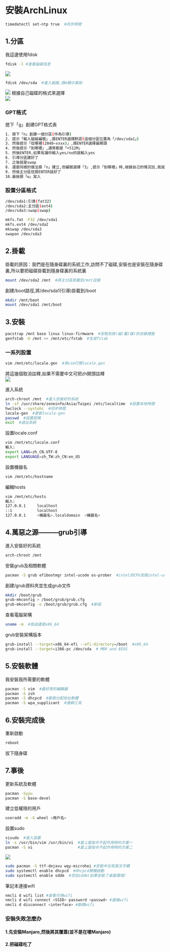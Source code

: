 # 安裝ArchLinux
```bash
timedatectl set-ntp true  #同步時間
```
## 1.分區
我這邊使用fdisk
```bash
fdisk -l #查看磁碟信息
```
![](https://github.com/XxiaozhaiX/images/blob/main/fdisk/main.jpg)
```bash
fdisk /dev/sda  #進入磁碟,摁m顯示幫助
```
![](https://github.com/XxiaozhaiX/images/blob/main/fdisk/fdiskdev.png)
根據自己磁碟的格式來選擇  
![](https://github.com/XxiaozhaiX/images/blob/main/fdisk/n.png)
### GPT格式
摁下「g」創建GPT格式表
```bash 
1. 摁下「n」創建一個分區(作為引導)
2. 提示「輸入磁碟編號」,摁ENTER選擇默認(這個分區位置為「/dev/sda1」)
3. 然後提示「從哪裡(2048~xxxx)」,摁ENTER選擇最開頭
4. 然後提示「到哪裡」,通常都是「+512M」
5. 然後ENTER,如果有讓你輸入yes/no的就輸入yes
6. 引導分區建好了
7. 之後就是swap
8. 還是同樣的做法摁「n」建立,但編號選擇「3」,提示「到哪裡」時,根據自己的情況加,我就輸入我的記憶體大小「+8G」
9. 然後主分區狂摁ENTER就好了
10.最後摁「w」寫入
```
### 設置分區格式
```bash
/dev/sda1:引導(fat32)
/dev/sda2:主分區(ext4)
/dev/sda3:swap(swap)
```
```bash
mkfs.fat -F32 /dev/sda1
mkfs.ext4 /dev/sda2
mkswap /dev/sda3
swapon /dev/sda3
```
## 2.掛載
掛載的原因：我們是在隨身碟裏的系統工作,訪問不了磁碟,安裝也是安裝在隨身碟裏,所以要把磁碟掛載到隨身碟裏的系統裏
```bash
mount /dev/sda2 /mnt  #將主分區掛載到/mnt目錄
```
創建/boot路徑,將/dev/sda1(引導)掛載到/boot
```bash
mkdir /mnt/boot
mount /dev/sda1 /mnt/boot
```
##  3.安裝
```bash
pacstrap /mnt base linux linux-firmware  #安裝到掛(磁)載(碟)的目錄裡面
genfstab -U /mnt >> /mnt/etc/fstab  #生成fstab
```
### 一系列設置
```bash
vim /mnt/etc/locale.gen  #用vim打開locale.gen
```
將這幾個取消註釋,如果不需要中文可把zh開頭註釋  
![](https://github.com/XxiaozhaiX/images/blob/main/fdisk/locale.gen.png)  
  
進入系統    
```bash
arch-chroot /mnt  #進入安裝好的系統
ln -sf /usr/share/zoneinfo/Asia/Taipei /etc/localtime  #設置本地時間
hwclock --systohc  #同步時間
locale-gen  #更新locale-gen
passwd  #設置密碼
exit  #退出系統
```
設置locale.conf   
```bash
vim /mnt/etc/locale.conf
輸入:
export LANG=zh_CN.UTF-8
export LANGUAGE=zh_TW:zh_CN:en_US
```
設置機器名
```bash
vim /mnt/etc/hostname
```
編輯hosts
```bash
vim /mnt/etc/hosts
輸入:
127.0.0.1     localhost
::1           localhost
127.0.0.1     <機器名>.localdomain  <機器名>
```
## 4.萬惡之源———grub引導
進入安裝好的系統  
```bash
arch-chroot /mnt
```
安裝grub及相關軟體 
```bash
pacman -S grub efibootmgr intel-ucode os-prober  #intel的CPU安裝intel-ucode   amd的CPU安裝amd-ucode
```
創建/grub資料夾並生成grub文件 
```bash
mkdir /boot/grub
grub-mkconfig > /boot/grub/grub.cfg
grub-mkconfig -o /boot/grub/grub.cfg  #新版
```
查看電腦架構  
```bash
uname -m  #我這邊是x86_64
```
grub安裝架構版本
```bash
grub-install --target=x86_64-efi --efi-directory=/boot  #x86_64
grub-install --target=i386-pc /dev/sda  # MBR and BIOS
```
## 5.安裝軟體
我安裝我所需要的軟體
```bash
pacman -S vim  #最好用的編輯器
pacman -S zsh
pacman -S dhcpcd  #動態分配地址軟體
pacman -S wpa_supplicant  #連網工具
```
## 6.安裝完成後
重新啟動
```bash
reboot
```
拔下隨身碟
## 7.事後
更新系統及軟體
```bash
pacman -Syyu
pacman -S base-devel
```
建立低權限的用戶
```bash
useradd -m -G wheel <用戶名>
```
設置sudo
```bash
visudo  #進入設置
ln -s /usr/bin/vim /usr/bin/vi  #當上面指令不起作用時的方案一
pacman -S vi                    #當上面指令不起作用時的方案二
```
![](https://github.com/XxiaozhaiX/images/blob/main/fdisk/sudo.png)
```bash
sudo pacman -S ttf-dejavu wqy-microhei #安裝中文和英文字體
sudo systemctl enable dhcpcd  #dhcpcd開機啟動
sudo systemctl enable sddm  #添加sddm(如果安裝了桌面環境)
```
筆記本連接wifi
```bash
nmcli d wifi list #查看可用wifi
nmcli d wifi connect <SSID> password <passwd> #連接wifi
nmcli d disconnect <interface> #斷開wifi
```
### 安裝失敗怎麼办
#### 1.先安裝Manjaro,然後將其覆蓋(並不是在嗆Manjaro)
#### 2.把磁碟吃了
